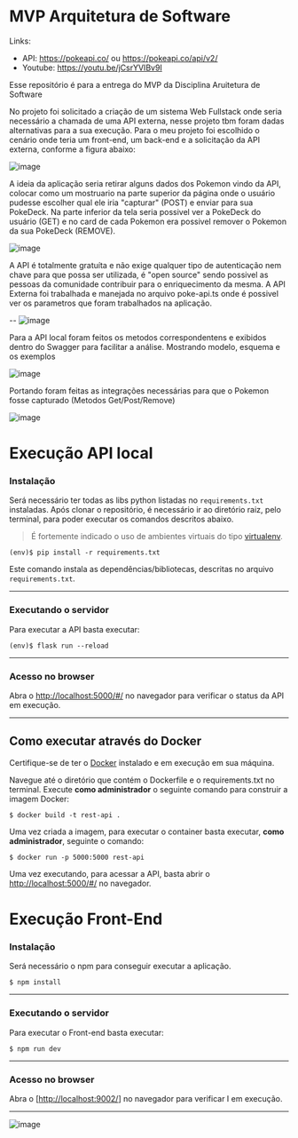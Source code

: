 # MVP Arquitetura de Software

Links:
  - API: https://pokeapi.co/  ou   https://pokeapi.co/api/v2/
  - Youtube: https://youtu.be/jCsrYVIBv9I

Esse repositório é para a entrega do MVP da Disciplina Aruitetura de Software

No projeto foi solicitado a criação de um sistema Web Fullstack onde seria necessário a chamada de uma API externa, nesse projeto tbm foram dadas alternativas para a sua execução.
Para o meu projeto foi escolhido o cenário onde teria um front-end, um back-end e a solicitação da API externa, conforme a figura abaixo:

![image](https://github.com/user-attachments/assets/d37ad35a-ba17-4b81-8cd3-be73246db989)

A ideia da aplicação seria retirar alguns dados dos Pokemon vindo da API, colocar como um mostruario na parte superior da página onde o usuário pudesse escolher qual ele iria "capturar" (POST) e enviar para sua PokeDeck.
Na parte inferior da tela seria possivel ver a PokeDeck do usuário (GET) e no card de cada Pokemon era possivel remover o Pokemon da sua PokeDeck (REMOVE).

![image](https://github.com/user-attachments/assets/61f2c542-4d42-46af-841c-7ca53b2227a6)

A API é totalmente gratuíta e não exige qualquer tipo de autenticação nem chave para que possa ser utilizada, é "open source" sendo possivel as pessoas da comunidade contribuir para o enriquecimento da mesma.
A API Externa foi trabalhada e manejada no arquivo poke-api.ts onde é possivel ver os parametros que foram trabalhados na aplicação.

--
![image](https://github.com/user-attachments/assets/3afdfa41-31d7-4379-bec8-ed43c8269e3e)

Para a API local foram feitos os metodos correspondentens e exibidos dentro do Swagger para facilitar a análise.
Mostrando modelo, esquema e os exemplos

![image](https://github.com/user-attachments/assets/0b929c1d-a24e-4d2c-b503-341ef24be1e2)

Portando foram feitas as integrações necessárias para que o Pokemon fosse capturado (Metodos Get/Post/Remove)

![image](https://github.com/user-attachments/assets/a12ec262-6134-4d1f-8dfb-97d79132adbc)


# Execução API local

### Instalação


Será necessário ter todas as libs python listadas no `requirements.txt` instaladas.
Após clonar o repositório, é necessário ir ao diretório raiz, pelo terminal, para poder executar os comandos descritos abaixo.

> É fortemente indicado o uso de ambientes virtuais do tipo [virtualenv](https://virtualenv.pypa.io/en/latest/installation.html).

```
(env)$ pip install -r requirements.txt
```

Este comando instala as dependências/bibliotecas, descritas no arquivo `requirements.txt`.

---
### Executando o servidor


Para executar a API  basta executar:

```
(env)$ flask run --reload
```

---
### Acesso no browser

Abra o [http://localhost:5000/#/](http://localhost:5000/#/) no navegador para verificar o status da API em execução.

---
## Como executar através do Docker

Certifique-se de ter o [Docker](https://docs.docker.com/engine/install/) instalado e em execução em sua máquina.

Navegue até o diretório que contém o Dockerfile e o requirements.txt no terminal.
Execute **como administrador** o seguinte comando para construir a imagem Docker:

```
$ docker build -t rest-api .
```

Uma vez criada a imagem, para executar o container basta executar, **como administrador**, seguinte o comando:

```
$ docker run -p 5000:5000 rest-api
```

Uma vez executando, para acessar a API, basta abrir o [http://localhost:5000/#/](http://localhost:5000/#/) no navegador.

# Execução Front-End

### Instalação


Será necessário o npm para conseguir executar a aplicação.
```
$ npm install
```

---
### Executando o servidor


Para executar o Front-end basta executar:

```
$ npm run dev 
```

---
### Acesso no browser

Abra o [[http://localhost:9002/](http://localhost:9002)] no navegador para verificar I em execução.

---
![image](https://github.com/user-attachments/assets/698ecb75-ac3d-4574-83b3-c17535b3fe47)
